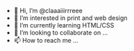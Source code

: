- 👋 Hi, I’m @claaaiiirrreee
- 👀 I’m interested in print and web design 
- 🌱 I’m currently learning HTML/CSS
- 💞️ I’m looking to collaborate on ...
- 📫 How to reach me ...

<!---
claaaiiirrreee/claaaiiirrreee is a ✨ special ✨ repository because its `README.md` (this file) appears on your GitHub profile.
You can click the Preview link to take a look at your changes.
--->
